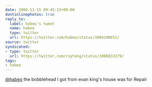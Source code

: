 ```yaml
---
date: 2008-11-15 09:45:13+00:00
dontinlinephotos: true
reply_to:
  label: habeo's tweet
  name: habeo
  type: twitter
  url: https://twitter.com/habeo/status/1004190651/
source: twitter
syndicated:
- type: twitter
  url: https://twitter.com/roytang/status/1006833279/
tags:
- habeo
---
```


[@habeo](https://twitter.com/habeo/) the bobblehead I got from evan king's house was for Repair